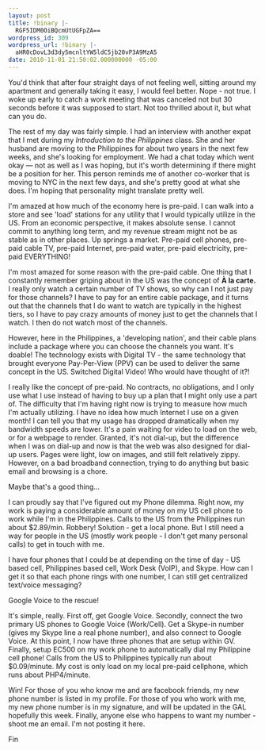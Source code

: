 ```yaml
---
layout: post
title: !binary |-
  RGF5IDM0OiBQcmUtUGFpZA==
wordpress_id: 309
wordpress_url: !binary |-
  aHR0cDovL3d3dy5mcnltYW5ldC5jb20vP3A9MzA5
date: 2010-11-01 21:50:02.000000000 -05:00
---
```

You'd think that after four straight days of not feeling well, sitting around my apartment and generally taking it easy, I would feel better. Nope - not true. I woke up early to catch a work meeting that was canceled not but 30 seconds before it was supposed to start. Not too thrilled about it, but what can you do.

<!--more-->The rest of my day was fairly simple. I had an interview with another expat that I met during my<em> Introduction to the Philippines </em>class. She and her husband are moving to the Philippines for about two years in the next few weeks, and she's looking for employment. We had a chat today which went okay — not as well as I was hoping, but it's worth determining if there might be a position for her. This person reminds me of another co-worker that is moving to NYC in the next few days, and she's pretty good at what she does. I'm hoping that personality might translate pretty well.

I'm amazed at how much of the economy here is pre-paid. I can walk into a store and see 'load' stations for any utility that I would typically utilize in the US. From an economic perspective, it makes absolute sense. I cannot commit to anything long term, and my revenue stream might not be as stable as in other places. Up springs a market. Pre-paid cell phones, pre-paid cable TV, pre-paid Internet, pre-paid water, pre-paid electricity, pre-paid EVERYTHING!

I'm most amazed for some reason with the pre-paid cable. One thing that I constantly remember griping about in the US was the concept of <strong>À la carte. </strong>I really only watch a certain number of TV shows, so why can I not just pay for those channels? I have to pay for an entire cable package, and it turns out that the channels that I do want to watch are typically in the highest tiers, so I have to pay crazy amounts of money just to get the channels that I watch. I then do not watch most of the channels.

However, here in the Philippines, a 'developing nation', and their cable plans include a package where you can choose the channels you want. It's doable! The technology exists with Digital TV - the same technology that brought everyone Pay-Per-View (PPV) can be used to deliver the same concept in the US. Switched Digital Video! Who would have thought of it?!

I really like the concept of pre-paid. No contracts, no obligations, and I only use what I use instead of having to buy up a plan that I might only use a part of. The difficulty that I'm having right now is trying to measure how much I'm actually utilizing. I have no idea how much Internet I use on a given month! I can tell you that my usage has dropped dramatically when my bandwidth speeds are lower. It's a pain waiting for video to load on the web, or for a webpage to render. Granted, it's not dial-up, but the difference when I was on dial-up and now is that the web was also designed for dial-up users. Pages were light, low on images, and still felt relatively zippy. However, on a bad broadband connection, trying to do anything but basic email and browsing is a chore.

Maybe that's a good thing...

I can proudly say that I've figured out my Phone dilemma. Right now, my work is paying a considerable amount of money on my US cell phone to work while I'm in the Philippines. Calls to the US from the Philippines run about $2.89/min. Robbery! Solution - get a local phone. But I still need a way for people in the US (mostly work people - I don't get many personal calls) to get in touch with me.

I have four phones that I could be at depending on the time of day - US based cell, Philippines based cell, Work Desk (VoIP), and Skype. How can I get it so that each phone rings with one number, I can still get centralized text/voice messaging?

Google Voice to the rescue!

It's simple, really. First off, get Google Voice. Secondly, connect the two primary US phones to Google Voice (Work/Cell). Get a Skype-in number (gives my Skype line a real phone number), and also connect to Google Voice. At this point, I now have three phones that are setup within GV. Finally, setup EC500 on my work phone to automatically dial my Philippine cell phone! Calls from the US to Philippines typically run about $0.09/minute. My cost is only load on my local pre-paid cellphone, which runs about PHP4/minute.

Win! For those of you who know me and are facebook friends, my new phone number is listed in my profile. For those of you who work with me, my new phone number is in my signature, and will be updated in the GAL hopefully this week. Finally, anyone else who happens to want my number - shoot me an email. I'm not posting it here.

Fin
